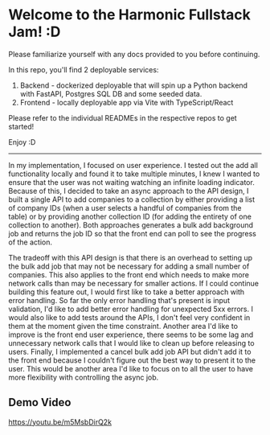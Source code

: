 # Welcome to the Harmonic Fullstack Jam! :D

Please familiarize yourself with any docs provided to you before continuing.

In this repo, you'll find 2 deployable services:

1. Backend - dockerized deployable that will spin up a Python backend with FastAPI, Postgres SQL DB and some seeded data.
2. Frontend - locally deployable app via Vite with TypeScript/React

Please refer to the individual READMEs in the respective repos to get started!

Enjoy :D

---

In my implementation, I focused on user experience. I tested out the add all functionality locally and found it to take multiple minutes, I knew I wanted to ensure that the user was not waiting watching an infinite loading indicator. Because of this, I decided to take an async approach to the API design, I built a single API to add companies to a collection by either providing a list of company IDs (when a user selects a handful of companies from the table) or by providing another collection ID (for adding the entirety of one collection to another). Both approaches generates a bulk add background job and returns the job ID so that the front end can poll to see the progress of the action.

The tradeoff with this API design is that there is an overhead to setting up the bulk add job that may not be necessary for adding a small number of companies. This also applies to the front end which needs to make more network calls than may be necessary for smaller actions. If I could continue building this feature out, I would first like to take a better approach with error handling. So far the only error handling that's present is input validation, I'd like to add better error handling for unexpected 5xx errors. I would also like to add tests around the APIs, I don't feel very confident in them at the moment given the time constraint. Another area I'd like to improve is the front end user experience, there seems to be some lag and unnecessary network calls that I would like to clean up before releasing to users. Finally, I implemented a cancel bulk add job API but didn't add it to the front end because I couldn't figure out the best way to present it to the user. This would be another area I'd like to focus on to all the user to have more flexibility with controlling the async job.

## Demo Video

https://youtu.be/m5MsbDirQ2k
